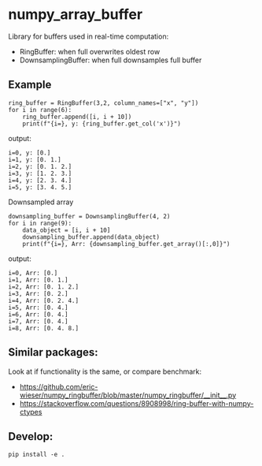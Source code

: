 # numpy_array_buffer

Library for buffers used in real-time computation:

- RingBuffer: when full overwrites oldest row
- DownsamplingBuffer: when full downsamples full buffer

## Example

    ring_buffer = RingBuffer(3,2, column_names=["x", "y"])
    for i in range(6):
        ring_buffer.append([i, i + 10])
        print(f"{i=}, y: {ring_buffer.get_col('x')}")

output:

    i=0, y: [0.]
    i=1, y: [0. 1.]
    i=2, y: [0. 1. 2.]
    i=3, y: [1. 2. 3.]
    i=4, y: [2. 3. 4.]
    i=5, y: [3. 4. 5.]

Downsampled array

    downsampling_buffer = DownsamplingBuffer(4, 2)
    for i in range(9):
        data_object = [i, i + 10]
        downsampling_buffer.append(data_object)
        print(f"{i=}, Arr: {downsampling_buffer.get_array()[:,0]}")

output:

    i=0, Arr: [0.]
    i=1, Arr: [0. 1.]
    i=2, Arr: [0. 1. 2.]
    i=3, Arr: [0. 2.]
    i=4, Arr: [0. 2. 4.]
    i=5, Arr: [0. 4.]
    i=6, Arr: [0. 4.]
    i=7, Arr: [0. 4.]
    i=8, Arr: [0. 4. 8.]

## Similar packages:

Look at if functionality is the same, or compare benchmark:

- https://github.com/eric-wieser/numpy_ringbuffer/blob/master/numpy_ringbuffer/__init__.py
- https://stackoverflow.com/questions/8908998/ring-buffer-with-numpy-ctypes

## Develop:

    pip install -e .
